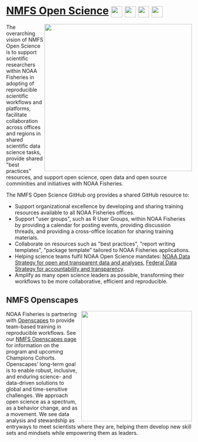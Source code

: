# [NMFS Open Science](https://nmfs-openscapes.github.io/) <a href="https://nmfs-openscapes.github.io/NMFS-R-UG/"><img align="center" src="https://github.com/nmfs-openscapes/.github/blob/main/profile/nmfs-r-ug.png" height="30"></a> <a href="https://nmfs-openscapes.github.io/About/"><img align="center" src="https://github.com/nmfs-openscapes/.github/blob/main/profile/resources.png" height="30"></a> <a href="https://calendar.google.com/calendar/embed?src=noaa.gov_60rfn7ml9rpchl63vs4af9n018%40group.calendar.google.com&ctz=America%2FLos_Angeles"><img align="center" src="https://github.com/nmfs-openscapes/.github/blob/main/profile/calendar.png" height="30"></a> <a href="https://github.com/nmfs-openscapes/.github/wiki"><img align="center" src="https://github.com/nmfs-openscapes/.github/blob/main/profile/wiki.png" height="30"></a>

<!-- Code to make buttons https://www.imagefu.com/create/button#%7B%22content%22:%22%3Cspan+style=%5C%22font-family:+&quot;Open+Sans&quot;,+sans-serif;+color:+rgb(0,+0,+255);+text-shadow:+rgb(51,+51,+51)+1px+1px+0px;+font-size:+17px;%5C%22%3EResources%3C/span%3E%22,%22background%22:%7B%22orientation%22:0,%22stops%22:%5B%7B%22color%22:%22#ffffffff%22,%22offset%22:0%7D,%7B%22color%22:%22#ffffffff%22,%22offset%22:50%7D,%7B%22color%22:%22#ffffffff%22,%22offset%22:100%7D%5D%7D,%22borders%22:%7B%22top%22:%7B%22color%22:%22#0000ffff%22,%22width%22:1%7D,%22right%22:%7B%22color%22:%22#0000ffff%22,%22width%22:1%7D,%22bottom%22:%7B%22color%22:%22#0000ffff%22,%22width%22:1%7D,%22left%22:%7B%22color%22:%22#0000ffff%22,%22width%22:1%7D%7D,%22corners%22:%7B%22topLeft%22:%7B%22horizontalRadius%22:5,%22verticalRadius%22:5%7D,%22topRight%22:%7B%22horizontalRadius%22:5,%22verticalRadius%22:5%7D,%22bottomRight%22:%7B%22horizontalRadius%22:5,%22verticalRadius%22:5%7D,%22bottomLeft%22:%7B%22horizontalRadius%22:5,%22verticalRadius%22:5%7D%7D,%22sizeOrPadding%22:%7B%22top%22:10,%22right%22:10,%22left%22:10,%22bottom%22:10%7D,%22shadows%22:%5B%7B%22type%22:0,%22horizontalOffset%22:0,%22verticalOffset%22:0,%22blur%22:2,%22color%22:%22#444444dd%22%7D%5D%7D -->

<img align="right" src="https://github.com/nmfs-openscapes/.github/blob/main/profile/nmfs-opensci-logo-white.png" width="400">  

The overarching vision of NMFS Open Science is to support scientific researchers within NOAA Fisheries in adopting of reproducible scientific workflows
and platforms, facilitate collaboration across offices and regions in shared scientific data science tasks, provide shared "best practices" resources, and support open science, open data and open source comminities and initiatives with NOAA Fisheries.

The NMFS Open Science GitHub org provides a shared GitHub resource to:

* Support organizational excellence by developing and sharing training resources available to all NOAA Fisheries offices.
* Support "user groups", such as R User Groups, within NOAA Fisheries by providing a calendar for posting events, providing discussion threads, and providing a cross-office location for sharing training materials.
* Collaborate on resources such as "best practices", "report writing templates", "package template" tailored to NOAA Fisheries applications.
* Helping science teams fulfil NOAA Open Science mandates: [NOAA Data Strategy for open and transparent data and analyses](https://sciencecouncil.noaa.gov/Portals/0/2020%20Data%20Strategy.pdf?ver=2020-09-17-150024-997), 
[Federal Data Strategy for accountability and transparency](https://strategy.data.gov/).
* Amplify as many open science leaders as possible, transforming their workflows to be more collaborative, efficient and reproducible.

## NMFS Openscapes

<a href="https://nmfs-openscapes.github.io"><img align="right" src="https://github.com/nmfs-openscapes/.github/blob/main/profile/logo-transparent-crop.png" width="300"></a>

NOAA Fisheries is partnering with [Openscapes](https://www.openscapes.org/) to provide team-based training in reproducible workflows. See our [NMFS Openscapes page](https://nmfs-openscapes.github.io) for information on the program and upcoming Champions Cohorts. Openscapes’ long-term goal is to enable robust, inclusive, and enduring science- and data-driven solutions to global and time-sensitive challenges. We approach open science as a spectrum, as a behavior change, and as a movement. We see data analysis and stewardship as entryways to meet scientists where they are, helping them develop new skill sets and mindsets while empowering them as leaders. 

